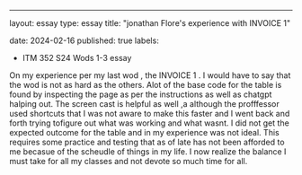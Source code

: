 ---
layout: essay
type: essay
title: "jonathan Flore's experience with  INVOICE 1"

date: 2024-02-16
published: true
labels:
  - ITM 352 S24 Wods 1-3 essay

On my experience per my last wod , the INVOICE 1 . I would have to say that the wod is not as hard as the others. Alot of the base code for the table is found by inspecting the page as per the instructions as well as chatgpt halping out. The screen cast is helpful as well ,a although the profffessor used shortcuts that I was not aware to make this faster and I went back and forth trying tofigure out what was working and what wasnt. I did not get the expected outcome for the table and in my experience was not ideal. This requires some practice and testing that as of late has not been afforded to me becasue of the scheudle of things in my life. I now realize the balance I must take for all my classes and not devote so much time for all.
